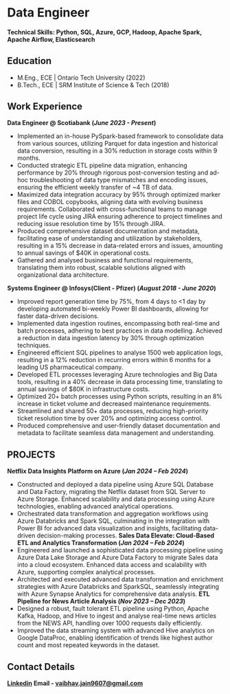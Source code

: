 # Data Engineer
#### Technical Skills: Python, SQL, Azure, GCP, Hadoop, Apache Spark, Apache Airflow, Elasticsearch

## Education
- M.Eng., ECE | Ontario Tech University (2022)								       		
- B.Tech., ECE  | SRM Institute of Science & Tech (2018)

## Work Experience
**Data Engineer @ Scotiabank (_June 2023 - Present_)**
- Implemented an in-house PySpark-based framework to consolidate data from various sources, utilizing Parquet for data ingestion and historical data conversion, resulting in a 30% reduction in storage costs within 9 months.
- Conducted strategic ETL pipeline data migration, enhancing performance by 20% through rigorous post-conversion testing and ad-hoc troubleshooting of data type mismatches and encoding issues, ensuring the efficient weekly transfer of ~4 TB of data.
- Maximized data integration accuracy by 95% through optimized marker files and COBOL copybooks, aligning data with evolving business requirements.
Collaborated with cross-functional teams to manage project life cycle using JIRA ensuring adherence to project timelines and reducing issue resolution time by 15% through JIRA.
- Produced comprehensive dataset documentation and metadata, facilitating ease of understanding and utilization by stakeholders, resulting in a 15% decrease in data-related errors and issues, amounting to annual savings of $40K in operational costs.
- Gathered and analysed business and functional requirements, translating them into robust, scalable solutions aligned with organizational data architecture.

**Systems Engineer @ Infosys(Client - Pfizer) (_August 2018 - June 2020_)** 
- Improved report generation time by 75%, from 4 days to <1 day by developing automated bi-weekly Power BI dashboards, allowing for faster data-driven decisions.
- Implemented data ingestion routines, encompassing both real-time and batch processes, adhering to best practices in data modelling. Achieved a reduction in data ingestion latency by 30% through optimization techniques.
- Engineered efficient SQL pipelines to analyse 1500 web application logs, resulting in a 12% reduction in recurring errors within 6 months for a leading US pharmaceutical company.
- Developed ETL processes leveraging Azure technologies and Big Data tools, resulting in a 40% decrease in data processing time, translating to annual savings of $80K in infrastructure costs.
- Optimized 20+ batch processes using Python scripts, resulting in an 8% increase in ticket volume and decreased maintenance requirements.
- Streamlined and shared 50+ data processes, reducing high-priority ticket resolution time by over 20% and optimizing access control.
- Produced comprehensive and user-friendly dataset documentation and metadata to facilitate seamless data management and understanding.

## PROJECTS
**Netflix Data Insights Platform on Azure (_Jan 2024 – Feb 2024_)**
- Constructed and deployed a data pipeline using Azure SQL Database and Data Factory, migrating the Netflix dataset from SQL Server to Azure Storage. Enhanced scalability and data processing using Azure technologies, enabling advanced analytical operations.
- Orchestrated data transformation and aggregation workflows using Azure Databricks and Spark SQL, culminating in the integration with Power BI for advanced data visualization and insights, facilitating data-driven decision-making processes.
**Sales Data Elevate: Cloud-Based ETL and Analytics Transformation (_Jan 2024 – Feb 2024_)**
- Engineered and launched a sophisticated data processing pipeline using Azure Data Lake Storage and Azure Data Factory to migrate Sales data into a cloud ecosystem. Enhanced data access and scalability with Azure, supporting complex analytical processes.
- Architected and executed advanced data transformation and enrichment strategies with Azure Databricks and SparkSQL, seamlessly integrating with Azure Synapse Analytics for comprehensive data analysis.
**ETL Pipeline for News Article Analysis (_Nov 2023 – Dec 2023_)**
- Designed a robust, fault tolerant ETL pipeline using Python, Apache Kafka, Hadoop, and Hive to ingest and analyse real-time news articles from the NEWS API, handling over 1000 requests daily efficiently.
- Improved the data streaming system with advanced Hive analytics on Google DataProc, enabling identification of trends like highest author count and most repeated keywords in the dataset.

## Contact Details
**[Linkedin](https://www.linkedin.com/in/vaibhavjain01/)**
**Email - vaibhav.jain9607@gmail.com**
